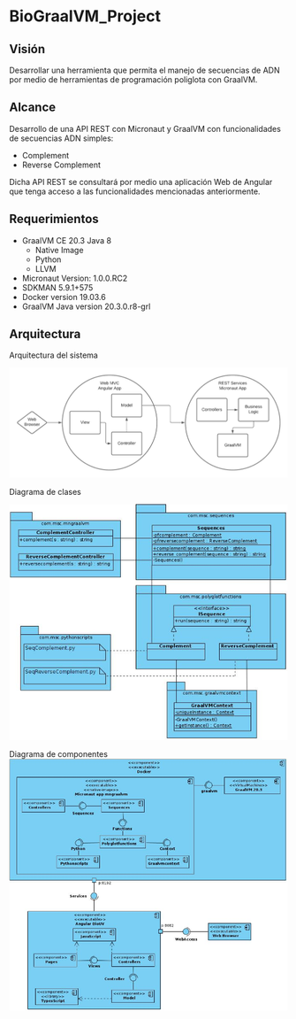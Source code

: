 # BioGraalVM_Project

## Visión
Desarrollar una herramienta que permita el manejo de secuencias de ADN por medio de herramientas de programación poliglota con GraalVM.

## Alcance
Desarrollo de una API REST con Micronaut y GraalVM con funcionalidades de secuencias ADN simples:
* Complement
* Reverse Complement

Dicha API REST se consultará por medio una aplicación Web de Angular que tenga acceso a las funcionalidades mencionadas anteriormente.

## Requerimientos
* GraalVM CE 20.3 Java 8 
	* Native Image
	* Python
	* LLVM
* Micronaut Version: 1.0.0.RC2
* SDKMAN 5.9.1+575
* Docker version 19.03.6
* GraalVM Java version 20.3.0.r8-grl

## Arquitectura 

Arquitectura del sistema

![Arquitectura del sistema](/diagrams/Arquitectura-Sistema.png)

Diagrama de clases

![Arquitectura del sistema](/diagrams/DC_MNGraalVM.jpg)

Diagrama de componentes
![Arquitectura del sistema](/diagrams/DComp_MNGraalVM.jpg)

